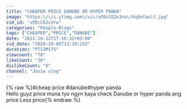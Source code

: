 ```yaml
---
title: "CHEAPER PRICE DANUBE OR HYPER PANDA"
image: "https:\/\/i.ytimg.com\/vi\/sPDcCE2x3rw\/hqdefault.jpg"
vid_id: "sPDcCE2x3rw"
categories: "People-Blogs"
tags: ["CHEAPER","PRICE","DANUBE"]
date: "2021-10-22T17:16:32+03:00"
vid_date: "2020-10-06T13:30:25Z"
duration: "PT13M17S"
viewcount: "78"
likeCount: "36"
dislikeCount: "0"
channel: "Josie vlog"
---
```

{% raw %}#cheap price #danube#hyper panda<br />Hello guyz price muna tyo ngyn kaya check    Danube or hyper panda ang price   Less price{% endraw %}
